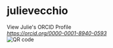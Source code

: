# julievecchio
View Julie's ORCID Profile<br>
<i>https://orcid.org/0000-0001-8940-0593</i><br>
![QR code](https://libapps.s3.amazonaws.com/accounts/271824/images/vecchio-orcid-qr_code.png)
